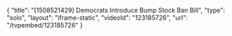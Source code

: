 {
    "title": "[1508521429] Democrats Introduce Bump Stock Ban Bill",
    "type": "solo",
    "layout": "iframe-static",
    "videoId": "123185726",
    "url": "\/tvpembed\/123185726"
}